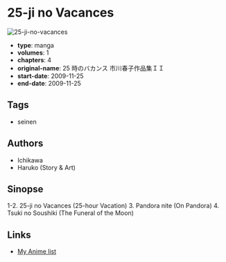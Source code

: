 # 25-ji no Vacances

![25-ji-no-vacances](https://cdn.myanimelist.net/images/manga/1/192284.jpg)

-   **type**: manga
-   **volumes**: 1
-   **chapters**: 4
-   **original-name**: 25 時のバカンス 市川春子作品集ＩＩ
-   **start-date**: 2009-11-25
-   **end-date**: 2009-11-25

## Tags

-   seinen

## Authors

-   Ichikawa
-   Haruko (Story & Art)

## Sinopse

1-2. 25-ji no Vacances (25-hour Vacation) 3. Pandora nite (On Pandora) 4. Tsuki no Soushiki (The Funeral of the Moon)

## Links

-   [My Anime list](https://myanimelist.net/manga/104894/25-ji_no_Vacances)
